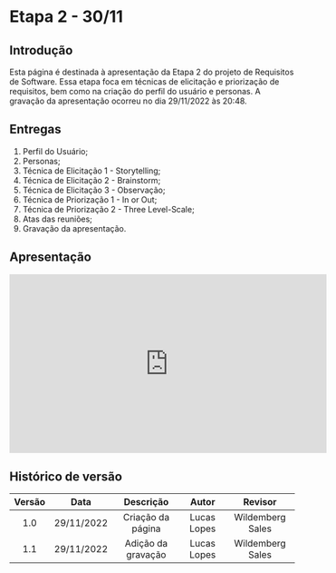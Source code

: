 # Etapa 2 - 30/11

## Introdução
Esta página é destinada à apresentação da Etapa 2 do projeto de Requisitos de Software. Essa etapa foca em técnicas de elicitação e priorização de requisitos, bem como na criação do perfil do usuário e personas. A gravação da apresentação ocorreu no dia 29/11/2022 às 20:48.

## Entregas
<ol>
    <li>Perfil do Usuário;</li>
    <li>Personas;</li>
    <li>Técnica de Elicitação 1 - Storytelling;</li>
    <li>Técnica de Elicitação 2 - Brainstorm;</li>
    <li>Técnica de Elicitação 3 - Observação;</li>
    <li>Técnica de Priorização 1 - In or Out;</li>
    <li>Técnica de Priorização 2 - Three Level-Scale;</li>
    <li>Atas das reuniões;</li>
    <li>Gravação da apresentação.</li>
</ol>

## Apresentação
<iframe width="560" height="315" src="https://www.youtube.com/embed/EjsZ3jJqVZA?start=3" title="YouTube video player" frameborder="0" allow="accelerometer; autoplay; clipboard-write; encrypted-media; gyroscope; picture-in-picture" allowfullscreen></iframe>

## Histórico de versão
| Versão | Data | Descrição | Autor | Revisor |
| :----: | :--: | :-------: | :---: | :-----: |
| 1.0 | 29/11/2022 | Criação da página | Lucas Lopes | Wildemberg Sales |
| 1.1 | 29/11/2022 | Adição da gravação | Lucas Lopes | Wildemberg Sales |
